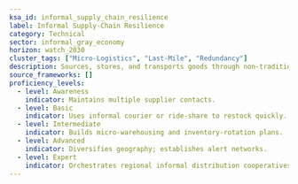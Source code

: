 ```yaml
---
ksa_id: informal_supply_chain_resilience
label: Informal Supply-Chain Resilience
category: Technical
sector: informal_gray_economy
horizon: watch_2030
cluster_tags: ["Micro-Logistics", "Last-Mile", "Redundancy"]
description: Sources, stores, and transports goods through non-traditional channels, quickly adapting to shortages or enforcement crackdowns.
source_frameworks: []
proficiency_levels:
  - level: Awareness
    indicator: Maintains multiple supplier contacts.
  - level: Basic
    indicator: Uses informal courier or ride-share to restock quickly.
  - level: Intermediate
    indicator: Builds micro-warehousing and inventory-rotation plans.
  - level: Advanced
    indicator: Diversifies geography; establishes alert networks.
  - level: Expert
    indicator: Orchestrates regional informal distribution cooperatives.
---
```


